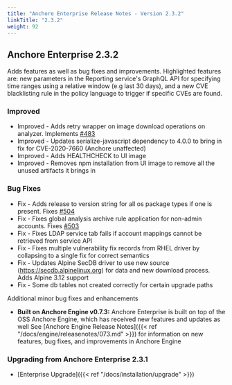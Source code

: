 ```yaml
---
title: "Anchore Enterprise Release Notes - Version 2.3.2"
linkTitle: "2.3.2"
weight: 92
---
```


## Anchore Enterprise 2.3.2

Adds features as well as bug fixes and improvements. Highlighted features are: new parameters in the Reporting service's GraphQL API for specifying time ranges using a relative window (e.g last 30 days), and a new CVE blacklisting rule in the policy language to trigger if specific CVEs are found.

### Improved

+ Improved - Adds retry wrapper on image download operations on analyzer. Implements [#483](https://github.com/anchore/anchore-engine/issues/483)
+ Improved - Updates serialize-javascript dependency to 4.0.0 to bring in fix for CVE-2020-7660 (Anchore unaffected)
+ Improved - Adds HEALTHCHECK to UI image
+ Improved - Removes npm installation from UI image to remove all the unused artifacts it brings in
 
### Bug Fixes

+ Fix - Adds release to version string for all os package types if one is present. Fixes [#504](https://github.com/anchore/anchore-engine/issues/504)
+ Fix - Fixes global analysis archive rule application for non-admin accounts. Fixes [#503](https://github.com/anchore/anchore-engine/issues/503)
+ Fix - Fixes LDAP service tab fails if account mappings cannot be retrieved from service API
+ Fix - Fixes multiple vulnerability fix records from RHEL driver by collapsing to a single fix for correct semantics
+ Fix - Updates Alpine SecDB driver to use new source (https://secdb.alpinelinux.org) for data and new download process. Adds Alpine 3.12 support
+ Fix - Some db tables not created correctly for certain upgrade paths 

Additional minor bug fixes and enhancements


* **Built on Anchore Engine v0.7.3:** Anchore Enterprise is built on top of the OSS Anchore Engine, which has received new features and updates as well See [Anchore Engine Release Notes]({{< ref "/docs/engine/releasenotes/073.md" >}}) for information on new features, bug fixes, and improvements in Anchore Engine

### Upgrading from Anchore Enterprise 2.3.1

* [Enterprise Upgrade]({{< ref "/docs/installation/upgrade" >}})

